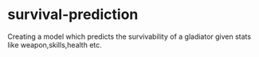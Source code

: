 # survival-prediction
Creating a model which predicts the survivability of a gladiator given stats like weapon,skills,health etc.
